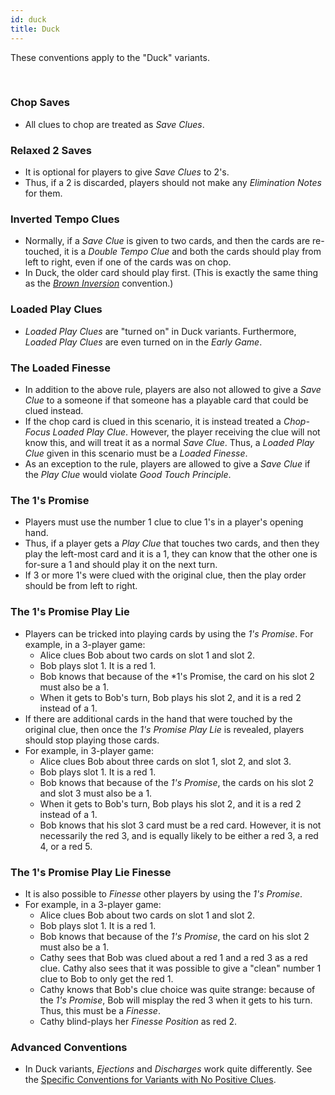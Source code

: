 ```yaml
---
id: duck
title: Duck
---
```


These conventions apply to the "Duck" variants.

<br />

### Chop Saves

- All clues to chop are treated as _Save Clues_.

### Relaxed 2 Saves

- It is optional for players to give _Save Clues_ to 2's.
- Thus, if a 2 is discarded, players should not make any _Elimination Notes_ for them.

### Inverted Tempo Clues

- Normally, if a _Save Clue_ is given to two cards, and then the cards are re-touched, it is a _Double Tempo Clue_ and both the cards should play from left to right, even if one of the cards was on chop.
- In Duck, the older card should play first. (This is exactly the same thing as the _[Brown Inversion](brown.md#brown-tempo-clue-inversion)_ convention.)

### Loaded Play Clues

- _Loaded Play Clues_ are "turned on" in Duck variants. Furthermore, _Loaded Play Clues_ are even turned on in the _Early Game_.

### The Loaded Finesse

- In addition to the above rule, players are also not allowed to give a _Save Clue_ to a someone if that someone has a playable card that could be clued instead.
- If the chop card is clued in this scenario, it is instead treated a _Chop-Focus Loaded Play Clue_. However, the player receiving the clue will not know this, and will treat it as a normal _Save Clue_. Thus, a _Loaded Play Clue_ given in this scenario must be a _Loaded Finesse_.
- As an exception to the rule, players are allowed to give a _Save Clue_ if the _Play Clue_ would violate _Good Touch Principle_.

### The 1's Promise

- Players must use the number 1 clue to clue 1's in a player's opening hand.
- Thus, if a player gets a _Play Clue_ that touches two cards, and then they play the left-most card and it is a 1, they can know that the other one is for-sure a 1 and should play it on the next turn.
- If 3 or more 1's were clued with the original clue, then the play order should be from left to right.

### The 1's Promise Play Lie

- Players can be tricked into playing cards by using the _1's Promise_. For example, in a 3-player game:
  - Alice clues Bob about two cards on slot 1 and slot 2.
  - Bob plays slot 1. It is a red 1.
  - Bob knows that because of the \*1's Promise, the card on his slot 2 must also be a 1.
  - When it gets to Bob's turn, Bob plays his slot 2, and it is a red 2 instead of a 1.
- If there are additional cards in the hand that were touched by the original clue, then once the _1's Promise Play Lie_ is revealed, players should stop playing those cards.
- For example, in 3-player game:
  - Alice clues Bob about three cards on slot 1, slot 2, and slot 3.
  - Bob plays slot 1. It is a red 1.
  - Bob knows that because of the _1's Promise_, the cards on his slot 2 and slot 3 must also be a 1.
  - When it gets to Bob's turn, Bob plays his slot 2, and it is a red 2 instead of a 1.
  - Bob knows that his slot 3 card must be a red card. However, it is not necessarily the red 3, and is equally likely to be either a red 3, a red 4, or a red 5.

### The 1's Promise Play Lie Finesse

- It is also possible to _Finesse_ other players by using the _1's Promise_.
- For example, in a 3-player game:
  - Alice clues Bob about two cards on slot 1 and slot 2.
  - Bob plays slot 1. It is a red 1.
  - Bob knows that because of the _1's Promise_, the card on his slot 2 must also be a 1.
  - Cathy sees that Bob was clued about a red 1 and a red 3 as a red clue. Cathy also sees that it was possible to give a "clean" number 1 clue to Bob to only get the red 1.
  - Cathy knows that Bob's clue choice was quite strange: because of the _1's Promise_, Bob will misplay the red 3 when it gets to his turn. Thus, this must be a _Finesse_.
  - Cathy blind-plays her _Finesse Position_ as red 2.

### Advanced Conventions

- In Duck variants, _Ejections_ and _Discharges_ work quite differently. See the [Specific Conventions for Variants with No Positive Clues](no-positive-clues.md).
